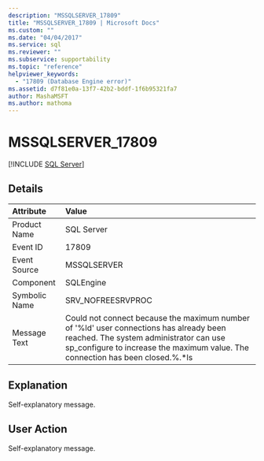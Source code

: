 ```yaml
---
description: "MSSQLSERVER_17809"
title: "MSSQLSERVER_17809 | Microsoft Docs"
ms.custom: ""
ms.date: "04/04/2017"
ms.service: sql
ms.reviewer: ""
ms.subservice: supportability
ms.topic: "reference"
helpviewer_keywords: 
  - "17809 (Database Engine error)"
ms.assetid: d7f81e0a-13f7-42b2-bddf-1f6b95321fa7
author: MashaMSFT
ms.author: mathoma
---
```

# MSSQLSERVER_17809
 [!INCLUDE [SQL Server](../../includes/applies-to-version/sqlserver.md)]
  
## Details  
  
| Attribute | Value |  
| :-------- | :---- |  
|Product Name|SQL Server|  
|Event ID|17809|  
|Event Source|MSSQLSERVER|  
|Component|SQLEngine|  
|Symbolic Name|SRV_NOFREESRVPROC|  
|Message Text|Could not connect because the maximum number of '%ld' user connections has already been reached. The system administrator can use sp_configure to increase the maximum value. The connection has been closed.%.*ls|  
  
## Explanation  
Self-explanatory message.  
  
## User Action  
Self-explanatory message.  
  

